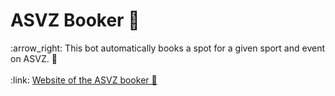 <h1> ASVZ Booker 🏃 </h1>
:arrow_right: This bot automatically books a spot for a given sport and event on ASVZ. 🚀
<br />
<br />
 :link: <a  style="display: inline;"  href="https://dash-models-commentary.herokuapp.com/"> Website of the ASVZ booker 🤖

  
